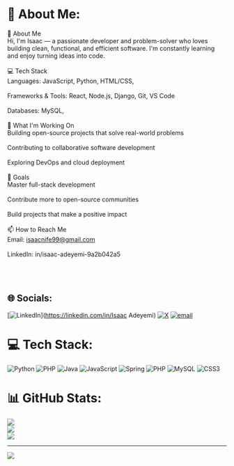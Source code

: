 # 💫 About Me:
👋 About Me<br>Hi, I'm Isaac  — a passionate developer and problem-solver who loves building clean, functional, and efficient software. I'm constantly learning and enjoy turning ideas into code.<br><br>💻 Tech Stack<br>Languages: JavaScript, Python, HTML/CSS,<br><br>Frameworks & Tools: React, Node.js, Django, Git, VS Code<br><br>Databases: MySQL, <br><br>🚀 What I'm Working On<br>Building open-source projects that solve real-world problems<br><br>Contributing to collaborative software development<br><br>Exploring DevOps and cloud deployment<br><br>🎯 Goals<br>Master full-stack development<br><br>Contribute more to open-source communities<br><br>Build projects that make a positive impact<br><br>📫 How to Reach Me<br>Email: isaacnife99@gmail.com<br><br>LinkedIn: in/isaac-adeyemi-9a2b042a5<br><br><br><br>


## 🌐 Socials:
[![LinkedIn](https://img.shields.io/badge/LinkedIn-%230077B5.svg?logo=linkedin&logoColor=white)](https://linkedin.com/in/Isaac Adeyemi) [![X](https://img.shields.io/badge/X-black.svg?logo=X&logoColor=white)](https://x.com/isaacade.04) [![email](https://img.shields.io/badge/Email-D14836?logo=gmail&logoColor=white)](mailto:isaacnife99@gmail.com) 

# 💻 Tech Stack:
![Python](https://img.shields.io/badge/python-3670A0?style=for-the-badge&logo=python&logoColor=ffdd54) ![PHP](https://img.shields.io/badge/php-%23777BB4.svg?style=for-the-badge&logo=php&logoColor=white) ![Java](https://img.shields.io/badge/java-%23ED8B00.svg?style=for-the-badge&logo=openjdk&logoColor=white) ![JavaScript](https://img.shields.io/badge/javascript-%23323330.svg?style=for-the-badge&logo=javascript&logoColor=%23F7DF1E) ![Spring](https://img.shields.io/badge/spring-%236DB33F.svg?style=for-the-badge&logo=spring&logoColor=white) ![PHP](https://img.shields.io/badge/php-%23777BB4.svg?style=for-the-badge&logo=php&logoColor=white) ![MySQL](https://img.shields.io/badge/mysql-4479A1.svg?style=for-the-badge&logo=mysql&logoColor=white) ![CSS3](https://img.shields.io/badge/css3-%231572B6.svg?style=for-the-badge&logo=css3&logoColor=white)
# 📊 GitHub Stats:
![](https://github-readme-stats.vercel.app/api?username=ISAACX4&theme=dark&hide_border=false&include_all_commits=false&count_private=false)<br/>
![](https://nirzak-streak-stats.vercel.app/?user=ISAACX4&theme=dark&hide_border=false)<br/>
![](https://github-readme-stats.vercel.app/api/top-langs/?username=ISAACX4&theme=dark&hide_border=false&include_all_commits=false&count_private=false&layout=compact)

---
[![](https://visitcount.itsvg.in/api?id=ISAACX4&icon=0&color=0)](https://visitcount.itsvg.in)

<!-- Proudly created with GPRM ( https://gprm.itsvg.in ) -->
